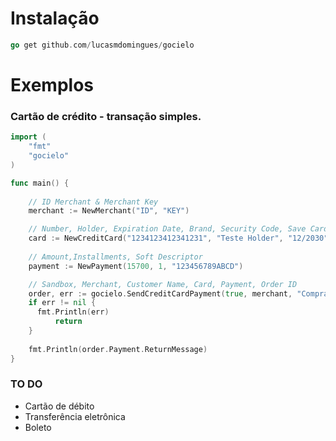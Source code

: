 # Instalação

```go 
go get github.com/lucasmdomingues/gocielo
```

# Exemplos

### Cartão de crédito - transação simples.

```go
import (
	"fmt"
	"gocielo"
)

func main() {
	
	// ID Merchant & Merchant Key
  	merchant := NewMerchant("ID", "KEY")

	// Number, Holder, Expiration Date, Brand, Security Code, Save Card
	card := NewCreditCard("1234123412341231", "Teste Holder", "12/2030", "Visa", "123", false)
	
	// Amount,Installments, Soft Descriptor
	payment := NewPayment(15700, 1, "123456789ABCD")

	// Sandbox, Merchant, Customer Name, Card, Payment, Order ID
	order, err := gocielo.SendCreditCardPayment(true, merchant, "Comprador crédito simples", card, payment, "2014111703")
	if err != nil {
	  fmt.Println(err)
    	  return
	}
  
  	fmt.Println(order.Payment.ReturnMessage)
}
```

### TO DO
* Cartão de débito
* Transferência eletrônica
* Boleto
